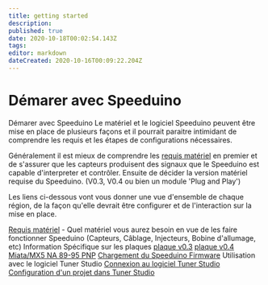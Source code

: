 ```yaml
---
title: getting started
description: 
published: true
date: 2020-10-18T00:02:54.143Z
tags: 
editor: markdown
dateCreated: 2020-10-16T00:09:22.204Z
---
```


# Démarer avec Speeduino
Démarer avec Speeduino
Le matériel et le logiciel Speeduino peuvent être mise en place de plusieurs façons et il pourrait paraitre intimidant de comprendre les requis et les étapes de configurations nécessaires.

Généralement il est mieux de comprendre les [requis matériel](/fr/Hardware_requirements) en premier et de s'assurer que les capteurs produisent des signaux que le Speeduino est capable d'interpreter et contrôler. Ensuite de décider la version matériel requise du Speeduino. (V0.3, V0.4 ou bien un module 'Plug and Play')

Les liens ci-dessous vont vous donner une vue d'ensemble de chaque région, de la façon qu'elle devrait être configurer et de l'interaction sur la mise en place.

[Requis matériel](/fr/Hardware_requirements) - Quel matériel vous aurez besoin en vue de les faire fonctionner Speeduino (Capteurs, Câblage, Injecteurs, Bobine d'allumage, etc)
Information Spécifique sur les plaques
[plaque v0.3](/fr/boards/V03)
[plaque v0.4](/fr/boards/V04) 
[Miata/MX5 NA 89-95 PNP](fr/boards/MX5_PNP)
[Chargement du Speeduino Firmware](/fr/Installing_Firmware)
Utilisation avec le logiciel Tuner Studio 
[Connexion au logiciel Tuner Studio](/fr/boards/V04) 
[Configuration d'un projet dans Tuner Studio](/fr/boards/V04) 